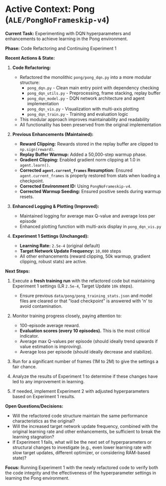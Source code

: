 # Active Context: Pong (`ALE/PongNoFrameskip-v4`)

**Current Task:** Experimenting with DQN hyperparameters and enhancements to achieve learning in the Pong environment.

**Phase:** Code Refactoring and Continuing Experiment 1

**Recent Actions & State:**
1. **Code Refactoring:**
   * Refactored the monolithic `pong/pong_dqn.py` into a more modular structure:
     * `pong_dqn.py` - Clean main entry point with dependency checking
     * `pong_dqn_utils.py` - Preprocessing, frame stacking, replay buffer
     * `pong_dqn_model.py` - DQN network architecture and agent implementation
     * `pong_dqn_vis.py` - Visualization with multi-axis plotting
     * `pong_dqn_train.py` - Training and evaluation logic
   * This modular approach improves maintainability and readability
   * All functionality has been preserved from the original implementation

2. **Previous Enhancements (Maintained):**
   * **Reward Clipping:** Rewards stored in the replay buffer are clipped to `np.sign(reward)`.
   * **Replay Buffer Warmup:** Added a 50,000-step warmup phase.
   * **Gradient Clipping:** Enabled gradient norm clipping at 1.0 in `agent.learn()`.
   * **Corrected `agent.current_frames` Resumption:** Ensured `agent.current_frames` is properly restored from stats when loading a checkpoint.
   * **Corrected Environment ID:** Using `PongNoFrameskip-v4`.
   * **Corrected Warmup Seeding:** Ensured positive seeds during warmup resets.

3. **Enhanced Logging & Plotting (Improved):**
   * Maintained logging for average max Q-value and average loss per episode
   * Enhanced plotting function with multi-axis display in `pong_dqn_vis.py`

4. **Experiment 1 Settings (Unchanged):**
   * **Learning Rate:** `2.5e-4` (original default)
   * **Target Network Update Frequency:** `10,000` steps
   * All other enhancements (reward clipping, 50k warmup, gradient clipping, robust stats) are active.

**Next Steps:**
1. Execute a **fresh training run** with the refactored code but maintaining Experiment 1 settings (LR `2.5e-4`, Target Update `10k` steps).
   * Ensure previous `data/pong/pong_training_stats.json` and model files are cleared or that "load checkpoint" is answered with 'n' to avoid contamination.

2. Monitor training progress closely, paying attention to:
   * 100-episode average reward.
   * **Evaluation scores (every 10 episodes).** This is the most critical indicator.
   * Average max Q-values per episode (should ideally trend upwards if value estimation is improving).
   * Average loss per episode (should ideally decrease and stabilize).

3. Run for a significant number of frames (1M to 2M) to give the settings a fair chance.

4. Analyze the results of Experiment 1 to determine if these changes have led to any improvement in learning.

5. If needed, implement Experiment 2 with adjusted hyperparameters based on Experiment 1 results.

**Open Questions/Decisions:**
- Will the refactored code structure maintain the same performance characteristics as the original?
- Will the increased target network update frequency, combined with the original learning rate and other enhancements, be sufficient to break the learning stagnation?
- If Experiment 1 fails, what will be the next set of hyperparameters or structural changes to investigate (e.g., even lower learning rate with slow target updates, different optimizer, or considering RAM-based state)?

**Focus:** 
Running Experiment 1 with the newly refactored code to verify both the code integrity and the effectiveness of the hyperparameter settings in learning the Pong environment.
